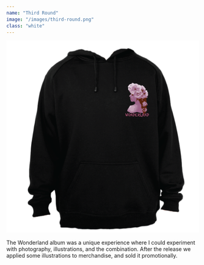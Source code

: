 ```yaml
---
name: "Third Round"
image: "/images/third-round.png"
class: "white"
---
```


![](/images/hoodie-black.png)

<p class="push-0">
The Wonderland album was a unique experience where I could experiment with photography, illustrations, and the combination. After the release we applied some illustrations to merchandise, and sold it promotionally.
</p>
